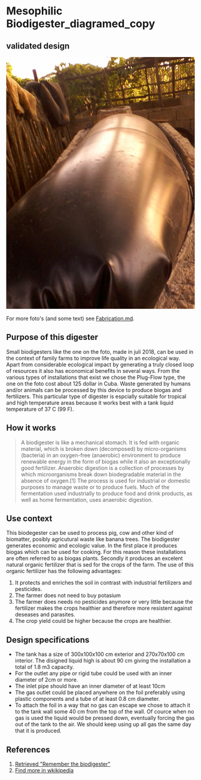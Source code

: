 # Mesophilic Biodigester_diagramed_copy
## validated design
![Name of the machine](images/Foto0001.jpg)

For more foto's (and some text) see [Fabrication.md](Fabrication.md).

## Purpose of this digester
Small biodigesters like the one on the foto, made in juli 2018, can be used in the context of family farms to improve life quality in an ecological way. Apart from considerable ecological impact by generating a truly closed loop of resources it also has economical benefits in several ways.
From the various types of installations that exist we chose the Plug-Flow type, the one on the foto cost about 125 dollar in Cuba. Waste generated by humans and/or animals can be processed by this device to produce biogas and fertilizers. This particular type of digester is espcially suitable for tropical and high temperature areas because it works best with a tank liquid temperature of 37 C (99 F).
## How it works
> A biodigester is like a mechanical stomach. It is fed with organic material, which is broken down (decomposed) by micro-organisms (bacteria) in an oxygen-free (anaerobic) environment to produce renewable energy in the form of biogas while it also an exceptionally good fertilizer.
> Anaerobic digestion is a collection of processes by which microorganisms break down biodegradable material in the absence of oxygen.[1] The process is used for industrial or domestic purposes to manage waste or to produce fuels. Much of the fermentation used industrially to produce food and drink products, as well as home fermentation, uses anaerobic digestion.

## Use context
This biodegester can be used to process pig, cow and other kind of biomatter, posibly agricutural waste like banana trees.
The biodigester generates economic and ecologic value.
In the first place it produces biogas which can be used for cooking. For this reason these installations are often referred to as biogas plants.
Secondly it produces an excelent natural organic fertilizer that is sed for the crops of the farm. The use of this organic fertilizer has the following advantages:
1. It protects and enriches the soil in contrast with industrial fertilizers and pesticides.
2. The farmer does not need to buy potasium
3. The farmer does needs no pesticides anymore or very little because the fertilizer makes the crops healthier and therefore more resistent against deseases and parasites.
4. The crop yield could be higher because the crops are healthier.

## Design specifications
[//]: # (This may be the most platform independent comment)
- The tank has a size of 300x100x100 cm exterior and 270x70x100 cm interior. The disigned liquid high is about 90 cm giving the installation a total of 1.8 m3 capacity.
- For the outlet any pipe or rigid tube could be used with an inner diameter of 2cm or more.
- The inlet pipe should have an inner diameter of at least 10cm
- The gas outlet could be placed anywhere on the foil preferably using plastic components and a tube of at least 0.8 cm diameter.
- To attach the foil in a way that no gas can escape we chose to attach it to the tank wall some 40 cm from the top of the wall. Of cource when no gas is used the liquid would be pressed down, eventually forcing the gas out of the tank to the air. We should keep using up all gas the same day that it is produced.

## References
1. [Retrieved "Remember the biodigester"](https://www.src.sk.ca/blog/remember-biodigester)
1. [Find more in wkikipedia](https://en.wikipedia.org/wiki/Anaerobic_digestion)
